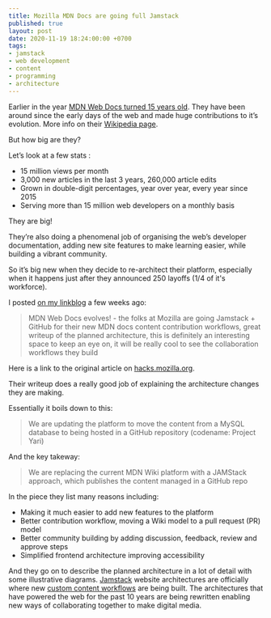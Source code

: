 ```yaml
---
title: Mozilla MDN Docs are going full Jamstack
published: true
layout: post
date: 2020-11-19 18:24:00:00 +0700
tags:
- jamstack
- web development
- content
- programming
- architecture
---
```

Earlier in the year [MDN Web Docs turned 15 years old](https://hacks.mozilla.org/2020/07/mdn-web-docs-15-years-young). They have been around since the early days of the web and made huge contributions to it’s evolution. More info on their [Wikipedia page](https://en.m.wikipedia.org/wiki/MDN_Web_Docs).

But how big are they? 

Let’s look at a few stats :

- 15 million views per month
- 3,000 new articles in the last 3 years, 260,000 article edits
- Grown in double-digit percentages, year over year, every year since 2015
- Serving more than 15 million web developers on a monthly basis

They are big! 

They’re also doing a phenomenal job of organising the web’s developer documentation, adding new site features to make learning easier, while building a vibrant community.

So it’s big new when they decide to re-architect their platform, especially when it happens just after they announced 250 layoffs (1/4 of it's workforce).

I posted [on my linkblog](https://links.markjgsmith.com/archives/html/2020/11/#2November2020 ) a few weeks ago:

> MDN Web Docs evolves! - the folks at Mozilla are going Jamstack + GitHub for their new MDN docs content contribution workflows, great writeup of the planned architecture, this is definitely an interesting space to keep an eye on, it will be really cool to see the collaboration workflows they build

Here is a link to the original article on [hacks.mozilla.org](https://hacks.mozilla.org/2020/10/mdn-web-docs-evolves-lowdown-on-the-upcoming-new-platform).

Their writeup does a really good job of explaining the architecture changes they are making. 

Essentially it boils down to this:

> We are updating the platform to move the content from a MySQL database to being hosted in a GitHub repository (codename: Project Yari)

And the key takeway:

> We are replacing the current MDN Wiki platform with a JAMStack approach, which publishes the content managed in a GitHub repo

In the piece they list many reasons including:

- Making it much easier to add new features to the platform
- Better contribution workflow, moving a Wiki model to a pull request (PR) model
- Better community building by adding discussion, feedback, review and approve steps
- Simplified frontend architecture improving accessibility

And they go on to describe the planned architecture in a lot of detail with some illustrative diagrams. [Jamstack](https://jamstack.org) website architectures are officially where new [custom content workflows](https://blog.markjgsmith.com/2020/10/30/github-actions-for-custom-content-workflows.html ) are being built. The architectures that have powered the web for the past 10 years are being rewritten enabling new ways of collaborating together to make digital media.
